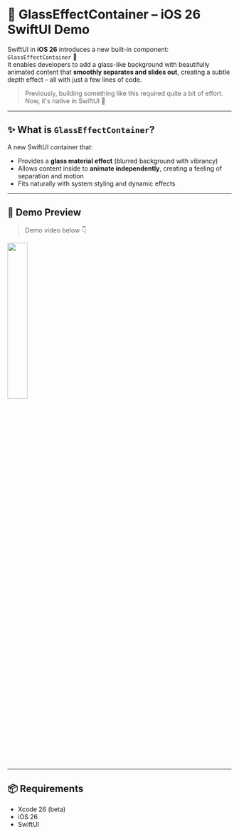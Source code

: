 # 📱 GlassEffectContainer – iOS 26 SwiftUI Demo

SwiftUI in **iOS 26** introduces a new built-in component: `GlassEffectContainer` 🧊  
It enables developers to add a glass-like background with beautifully animated content that **smoothly separates and slides out**, creating a subtle depth effect – all with just a few lines of code.

> Previously, building something like this required quite a bit of effort. Now, it's native in SwiftUI 🚀

---

## ✨ What is `GlassEffectContainer`?

A new SwiftUI container that:
- Provides a **glass material effect** (blurred background with vibrancy)
- Allows content inside to **animate independently**, creating a feeling of separation and motion
- Fits naturally with system styling and dynamic effects

---

## 🧪 Demo Preview

> Demo video below 👇

<img src="https://github.com/user-attachments/assets/97649163-796c-492f-b4bf-445b3404907b" width=30%>


---

## 📦 Requirements

- Xcode 26 (beta)
- iOS 26
- SwiftUI
